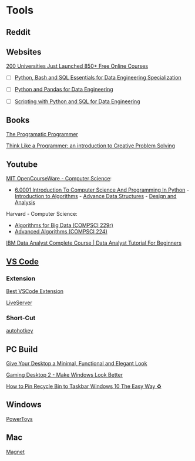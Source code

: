 # Tools

## Reddit

## Websites

[200 Universities Just Launched 850+ Free Online Courses](https://www.freecodecamp.org/news/new-online-courses/)

 - [ ] [Python, Bash and SQL Essentials for Data Engineering Specialization](https://www.coursera.org/specializations/python-bash-sql-data-engineering-duke#courses)
 - [ ] [Python and Pandas for Data Engineering](https://www.classcentral.com/course/python-and-pandas-for-data-engineering-duke-70670)
 - [ ] [Scripting with Python and SQL for Data Engineering](https://www.classcentral.com/course/scripting-with-python-sql-for-data-engineering-du-70668)


## Books
 
[The Programatic Programmer](https://www.google.com/search?q=The+Programatic+Programmer&oq=The+Programatic+Programmer&aqs=chrome..69i57.836j0j1&sourceid=chrome&ie=UTF-8)

[Think Like a Programmer: an introduction to Creative Problem Solving](https://www.amazon.com/Think-Like-Programmer-Introduction-Creative/dp/1593274246)

## Youtube
[MIT OpenCourseWare - Computer Science](https://www.youtube.com/@mitocw/playlists?view=50&sort=dd&shelf_id=5):
- [6.0001 Introduction To Computer Science And Programming In Python](https://www.youtube.com/playlist?list=PLUl4u3cNGP63WbdFxL8giv4yhgdMGaZNA) - [Introduction to Algorithms](https://www.youtube.com/playlist?list=PLUl4u3cNGP61Oq3tWYp6V_F-5jb5L2iHb) - [Advance Data Structures](https://www.youtube.com/playlist?list=PLUl4u3cNGP61hsJNdULdudlRL493b-XZf) - [Design and Analysis](https://www.youtube.com/playlist?list=PLUl4u3cNGP6317WaSNfmCvGym2ucw3oGp)

Harvard - Computer Science: 
- [Algorithms for Big Data (COMPSCI 229r)](https://www.youtube.com/playlist?list=PL2SOU6wwxB0v1kQTpqpuu5kEJo2i-iUyf) 
- [Advanced Algorithms (COMPSCI 224)](https://www.youtube.com/playlist?list=PL2SOU6wwxB0uP4rJgf5ayhHWgw7akUWSf)

[IBM Data Analyst Complete Course | Data Analyst Tutorial For Beginners](https://www.youtube.com/watch?v=1PAy6d16ADQ)

## [VS Code](https://code.visualstudio.com/download)

### Extension

[Best VSCode Extension](https://x-team.com/blog/best-vscode-extensions/) 

[LiveServer](https://marketplace.visualstudio.com/items?itemName=ritwickdey.LiveServer)

### Short-Cut

[autohotkey](https://www.autohotkey.com/)

## PC Build

[Give Your Desktop a Minimal, Functional and Elegant Look](https://www.youtube.com/watch?v=UYmtH12zpH0)

[Gaming Desktop 2 - Make Windows Look Better](https://www.youtube.com/watch?v=Xv3RLkTdY3k)

[How to Pin Recycle Bin to Taskbar Windows 10 The Easy Way ♻](https://windowsloop.com/pin-recycle-bin-to-taskbar/)


## Windows
[PowerToys](https://learn.microsoft.com/en-us/windows/powertoys/)

## Mac
[Magnet](https://apps.apple.com/us/app/magnet/id441258766?mt=12)

